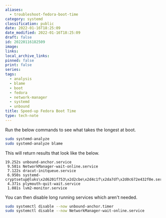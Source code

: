 ```yaml
---
aliases:
  - troubleshoot-fedora-boot-time
category: systemd
classification: public
date: 2022-01-16T18:25:09
date_modified: 2022-01-16T18:25:09
draft: false
id: 20220116182509
image: 
links: 
local_archive_links: 
pinned: false
print: false
series: 
tags:
  - analysis
  - blame
  - boot
  - fedora
  - network-manager
  - systemd
  - unbound
title: Speed-up Fedora Boot Time
type: tech-note
---
```


Run the below commands to see what takes the longest at boot.

```sh
sudo systemd-analyze
sudo systemd-analyze blame
```

This will return results that look like the below.

```text
19.252s unbound-anchor.service
 9.581s NetworkManager-wait-online.service
 7.122s dracut-initqueue.service
 6.950s systemd-cryptsetup@luks\x2d6201f753\x2d2cbe\x2d4c1f\x2da7df\x2d0c672e432f0e.service
 4.371s plymouth-quit-wait.service
 1.081s lvm2-monitor.service
```

You can then disable long running services which aren't needed.

```sh
sudo systemctl disable --now unbound-anchor.timer
sudo systemctl disable --now NetworkManager-wait-online.service
```